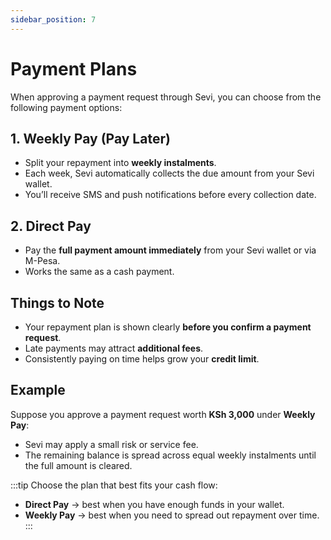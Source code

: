 ```yaml
---
sidebar_position: 7
---
```


# Payment Plans  

When approving a payment request through Sevi, you can choose from the following payment options:  


## 1. Weekly Pay (Pay Later)  
- Split your repayment into **weekly instalments**.  
- Each week, Sevi automatically collects the due amount from your Sevi wallet.  
- You’ll receive SMS and push notifications before every collection date.  


## 2. Direct Pay  
- Pay the **full payment amount immediately** from your Sevi wallet or via M-Pesa.  
- Works the same as a cash payment.  


## Things to Note  
- Your repayment plan is shown clearly **before you confirm a payment request**.  
- Late payments may attract **additional fees**.  
- Consistently paying on time helps grow your **credit limit**.  


## Example  
Suppose you approve a payment request worth **KSh 3,000** under **Weekly Pay**:  
- Sevi may apply a small risk or service fee.  
- The remaining balance is spread across equal weekly instalments until the full amount is cleared.  


:::tip
Choose the plan that best fits your cash flow:  
- **Direct Pay** → best when you have enough funds in your wallet.  
- **Weekly Pay** → best when you need to spread out repayment over time.  
:::
